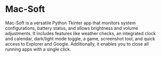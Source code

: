 #  Mac-Soft 
 Mac-Soft is a versatile Python Tkinter app that monitors system configurations, battery status, and allows brightness and volume adjustments. It includes features like weather checks, an integrated clock and calendar, dark/light mode toggle, a  game, screenshot tool, and quick access to Explorer and Google. Additionally, it enables you to close all running apps with a single click.
